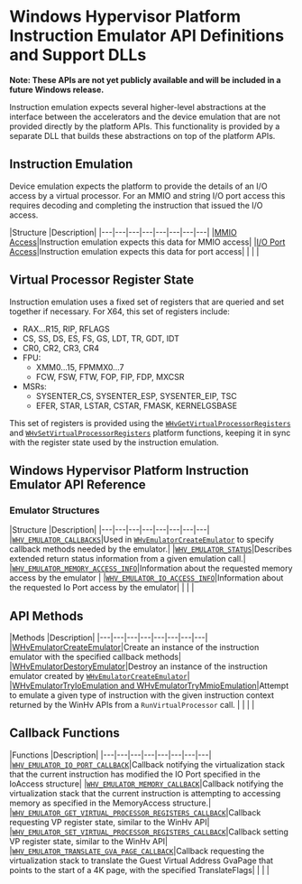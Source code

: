 # Windows Hypervisor Platform Instruction Emulator API Definitions and Support DLLs

**Note: These APIs are not yet publicly available and will be included in a future Windows release.**

Instruction emulation expects several higher-level abstractions at the interface between the accelerators and the device emulation that are not provided directly by the platform APIs. This functionality is provided by a separate DLL that builds these abstractions on top of the platform APIs.
 
## Instruction Emulation
Device emulation expects the platform to provide the details of an I/O access by a virtual processor. For an MMIO and string I/O port access this requires decoding and completing the instruction that issued the I/O access. 

|Structure   |Description|
|---|---|---|---|---|---|---|---|
|[MMIO Access](funcs/MMIOAccessIE.md)|Instruction emulation expects this data for MMIO access|
|[I/O Port Access](funcs/IOPortAccessIE.md)|Instruction emulation expects this data for port access|
|   |   |
 
## Virtual Processor Register State
Instruction emulation uses a fixed set of registers that are queried and set together if necessary. For X64, this set of registers include:
 
* RAX...R15, RIP, RFLAGS 
* CS, SS, DS, ES, FS, GS, LDT, TR, GDT, IDT 
* CR0, CR2, CR3, CR4 
* FPU: 
    * XMM0...15, FPMMX0...7 
    * FCW, FSW, FTW, FOP, FIP, FDP, MXCSR 
* MSRs: 
    * SYSENTER_CS, SYSENTER_ESP, SYSENTER_EIP, TSC 
    * EFER, STAR, LSTAR, CSTAR, FMASK, KERNELGSBASE 

This set of registers is provided using the [`WHvGetVirtualProcessorRegisters`](funcs/WHvGetVirtualProcessorRegisters.md) and [`WHvSetVirtualProcessorRegisters`](funcs/WHvSetVirtualProcessorRegisters.md) platform functions, keeping it in sync with the register state used by the instruction emulation.  

## Windows Hypervisor Platform Instruction Emulator API Reference

### Emulator Structures
|Structure   |Description|
|---|---|---|---|---|---|---|---|
|[`WHV_EMULATOR_CALLBACKS`](funcs/WhvEmulatorCallbacks.md)|Used in [`WHvEmulatorCreateEmulator`](funcs/WHvEmulatorCreateEmulator.md) to specify callback methods needed by the emulator.|
|[`WHV_EMULATOR_STATUS`](funcs/WhvEmulatorStatus.md)|Describes extended return status information from a given emulation call.|
|[`WHV_EMULATOR_MEMORY_ACCESS_INFO`](funcs/WhvEmulatorMemoryAccessInfo.md)|Information about the requested memory access by the emulator |
|[`WHV_EMULATOR_IO_ACCESS_INFO`](funcs/WhvEmulatorIOAccessInfo.md)|Information about the requested Io Port access by the emulator|
|   |   |


## API Methods
|Methods   |Description|
|---|---|---|---|---|---|---|---|
|[WHvEmulatorCreateEmulator](funcs/WHvEmulatorCreateEmulator.md)|Create an instance of the instruction emulator with the specified callback methods|
|[WHvEmulatorDestoryEmulator](funcs/WHvEmulatorDestoryEmulator.md)|Destroy an instance of the instruction emulator created by [`WHvEmulatorCreateEmulator`](funcs/WHvEmulatorCreateEmulator.md)|
|[WHvEmulatorTryIoEmulation and WHvEmulatorTryMmioEmulation](funcs/WHvEmulatorTryEmulation.md)|Attempt to emulate a given type of instruction with the given instruction context returned by the WinHv APIs from a `RunVirtualProcessor` call. |
|   |   |




## Callback Functions
|Functions   |Description|
|---|---|---|---|---|---|---|---|
|[`WHV_EMULATOR_IO_PORT_CALLBACK`](funcs/WHvEmulatorIOPortCallback.md)|Callback notifying the virtualization stack that the current instruction has modified the IO Port specified in the IoAccess structure|
|[`WHV_EMULATOR_MEMORY_CALLBACK`](funcs/WHvEmulatorMemoryCallback.md)|Callback notifying the virtualization stack that the current instruction is attempting to accessing memory as specified in the MemoryAccess structure.|
|[`WHV_EMULATOR_GET_VIRTUAL_PROCESSOR_REGISTERS_CALLBACK`](funcs/WHvEmulatorGetVirtualProcessorRegistersCallback.md)|Callback requesting VP register state, similar to the WinHv API|
|[`WHV_EMULATOR_SET_VIRTUAL_PROCESSOR_REGISTERS_CALLBACK`](funcs/WHvEmulatorSetVirtualProcessorRegistersCallback.md)|Callback setting VP register state, similar to the WinHv API|
|[`WHV_EMULATOR_TRANSLATE_GVA_PAGE_CALLBACK`](funcs/WHvEmulatorTranslateGVAPageCallback.md)|Callback requesting the virtualization stack to translate the Guest Virtual Address GvaPage that points to the start of a 4K page, with the specified TranslateFlags|
|   |   |


